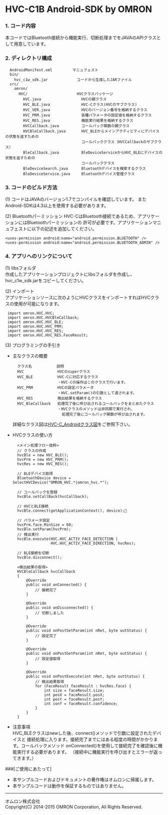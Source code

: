 # HVC-C1B Android-SDK by OMRON

### 1. コード内容  
 本コードではBluetooth接続から機能実行、切断処理までをJAVAのAPIクラスとして用意しています。

### 2. ディレクトリ構成  
      AndroidManifest.xml         マニュフェスト  
      bin/  
        hvc_c1w_sdk.jar             コードから生成したJARファイル  
      src/  
        omron/  
          HVC/                      HVCクラスパッケージ  
            HVC.java                  HVCの親クラス  
            HVC_BLE.java              HVC-Cクラス(HVCのサブクラス)  
            HVC_VER.java              HVCのバージョン番号を格納するクラス  
            HVC_PRM.java              各種パラメータの設定値を格納するクラス  
            HVC_RES.java              機能実行結果を格納するクラス  
            HVCCallback.java          コールバック関数の親クラス  
            HVCBleCallback.java       HVC_BLEからメインアクティビティにデバイスの状態を返すための
                                      コールバッククラス（HVCCallbackのサブクラス）  
            BleCallback.java          BleDeviceServiceからHVC_BLEにデバイスの状態を返すための
                                      コールバッククラス  
            BleDeviceSearch.java      Bluetoothデバイスを検索するクラス  
            BleDeviceService.java     Bluetoothデバイス管理クラス  

### 3. コードのビルド方法
 (1) コードはJAVAのバージョン1.7でコンパイルを確認しています。
     またAndroid-SDKは4.3以上を使用する必要があります。

 (2) Bluetoothパーミッション
     HVC-CはBluetooth接続であるため、アプリケーションにはBluetoothパーミッションの
     許可が必要です。アプリケーションマニュフェストに以下の記述を追加してください。

    <uses-permission android:name="android.permission.BLUETOOTH" />
    <uses-permission android:name="android.permission.BLUETOOTH_ADMIN" />

### 4. アプリへのリンクについて
 (1) libsフォルダ  
     作成したアプリケーションプロジェクトにlibsフォルダを作成し、hvc_c1w_sdk.jarをコピーしてください。

 (2) インポート  
     アプリケーションソースに次のようにHVCクラスをインポートすればHVCクラスの使用が可能になります。

     import omron.HVC.HVC;  
     import omron.HVC.HVCBleCallback;  
     import omron.HVC.HVC_BLE;  
     import omron.HVC.HVC_PRM;  
     import omron.HVC.HVC_RES;  
     import omron.HVC.HVC_RES.FaceResult;  

 (3) プログラミングの手引き  

* 主なクラスの概要  

        クラス名           説明
        HVC               HVCのsuperクラス
        HVC_BLE           HVC-Cに対応するクラス
                          ・HVC-Cの操作はこのクラスで行います。
        HVC_PRM           HVCの設定パラメータ
                          ・HVC.setParam()の引数として渡されます。
        HVC_RES           検出結果を格納するクラス
        HVC_BleCallback   処理完了後に呼び出されるコールバックをまとめたクラス
                          ・HVCクラスのメソッドは非同期で実行され、
                            処理完了後にコールバック関数が呼び出されます。

    詳細なクラス図は[HVC-C_Androidクラス図](./HVC-C_Android_Class.png)をご参照下さい。


* HVCクラスの使い方  

        <メイン処理フロー抜粋>
        // クラスの作成
        hvcBle = new HVC_BLE();
        hvcPrm = new HVC_PRM();
        hvcRes = new HVC_RES();

        // BLEデバイス取得
        BluetoothDevice device = SelectHVCDevice("OMRON_HVC.*|omron_hvc.*");  

        // コールバックを登録
        hvcBle.setCallBack(hvcCallback);

        // HVCとBLE接続
        hvcBle.connect(getApplicationContext(), device);

        // パラメータ設定
        hvcPrm.face.MinSize = 60;
        hvcBle.setParam(hvcPrm);
        // 検出実行
        hvcBle.execute(HVC.HVC_ACTIV_FACE_DETECTION |
                       HVC.HVC_ACTIV_FACE_DIRECTION, hvcRes);

        // BLE接続を切断
        hvcBle.disconnect();

        <検出結果の取得>
        HVCBleCallback hvcCallback
        {
            @Override
            public void onConnected() {
                // 接続完了
            }

            @Override
            public void onDisconnected() {
                // 切断しました
            }

            @Override
            public void onPostSetParam(int nRet, byte outStatus) {
                // 設定完了
            }

            @Override
            public void onPostGetParam(int nRet, byte outStatus) {
                // 設定値取得
            }

            @Override
            public void onPostExecute(int nRet, byte outStatus) {
                // 検出結果取得
                for (FaceResult faceResult : hvcRes.face) {
                    int size = faceResult.size;
                    int posX = faceResult.posX;
                    int posY = faceResult.posY;
                    int conf = faceResult.confidence;
                }
            }
        }

* 注意事項  
     HVC_BLEクラスはnewした後、connect()メソッドで引数に設定されたデバイスと
     接続処理に入ります。接続完了までにはある程度の時間がかかります。コールバックメソッド
     onConnected()を使用して接続完了を確認後に機能実行する必要があります。
     （接続中に機能実行を呼び出すとエラーが返ってきます。）


###[ご使用にあたって]
* 本サンプルコードおよびドキュメントの著作権はオムロンに帰属します。  
* 本サンプルコードは動作を保証するものではありません。

----
オムロン株式会社  
Copyright(C) 2014-2015 OMRON Corporation, All Rights Reserved.

